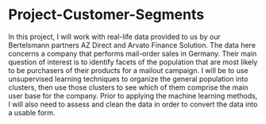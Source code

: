 # Project-Customer-Segments
In this project, I will work with real-life data provided to us by our Bertelsmann partners AZ Direct and Arvato Finance Solution. The data here concerns a company that performs mail-order sales in Germany. Their main question of interest is to identify facets of the population that are most likely to be purchasers of their products for a mailout campaign. I will be to use unsupervised learning techniques to organize the general population into clusters, then use those clusters to see which of them comprise the main user base for the company. Prior to applying the machine learning methods, I will also need to assess and clean the data in order to convert the data into a usable form.

